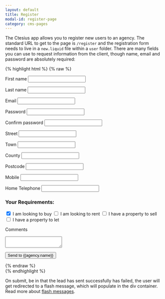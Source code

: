 ```yaml
---
layout: default
title: Register
modal-id: register-page
category: cms-pages
---
```

The Ctesius app allows you to register new users to an agency. The standard URL to get to the page is ``/register`` and the registration form needs to live in a ``new.liquid`` file within a ``user`` folder. There are many fields you can use to request information from the client, though name, email and password are absolutely required:

{% highlight html %}
{% raw %}

<form class="clearfix new" action="/user" method="post">

 <input type="hidden" value="{{agency.agency_id}}" name="client[agency_id]">                    
 <div id='form_error'></div>
                         
 <label class="text" for="client[first_name]">First name</label>
  <input id="client[first_name]" name="client[first_name]" type="text">

 <label class="text" for="client[last_name]">Last name</label>
  <input id="client[last_name]" name="client[last_name]" type="text">

 <label class="text" for="client[email]">Email</label>
  <input id="client[email]" name="client[email]" type="email">

 <label class="text" for="client[password]">Password</label>
  <input id="client[password]" name="client[password]" type="password">

 <label class="text" for="client[password_confirmation]">Confirm password</label>
  <input id="client[password_confirmation]" type="password" name='client[password_confirmation]'>

 <label class="text" for="client[street_address]">Street</label>
  <input id="client[street_address]" name="client[street_address]" type="text">

 <label class="text" for="client[town]">Town</label>
  <input id="client[town]" name="client[town]" type="text">

 <label class="text" for="client[county]">County</label>
  <input id="client[county]" name="client[county]" type="text">

 <label class="text" for="client[postcode]">Postcode</label>
  <input id="client[postcode]" name="client[postcode]" type="text">

 <label class="text" for="client[tel_mobile]">Mobile</label>
  <input id="client[tel_mobile]" name="client[tel_mobile]" type="text">

 <label class="text" for="client[tel_home]">Home Telephone</label>
  <input id="client[tel_home]" name="client[tel_home]" type="text">
                       
 <h3>Your Requirements:</h3>

 <input id="client[is_sales_applicant_at]" name="client[is_sales_applicant_at]" type="checkbox" value="1" checked="checked">
  <label class="check" for="client[is_sales_applicant_at]">I am looking to buy</label>

 <input id="client[is_lettings_applicant_at]" name="client[is_lettings_applicant_at]" type="checkbox" value="1">
  <label class="check" for="client[is_lettings_applicant_at]">I am looking to rent</label>

 <input id="client[is_vendor_at]" name="client[is_vendor_at]" type="checkbox" value="1">
  <label class="check" for="client[is_vendor_at]">I have a property to sell</label>

 <input id="client[is_landlord_at]" name="client[is_landlord_at]" type="checkbox" value="1">
  <label class="check" for="client[is_landlord_at]">I have a property to let</label>

 <label for="lead[message]" style="margin-top:20px;">Comments</label>
  <textarea id="message" name="lead[message]"></textarea>

 <button type="submit" id="contact_form_button">Send to {{agency.name}}</button>

</form>
             
{% endraw %}           
{% endhighlight %}    

On submit, be in that the lead has sent successfully has failed, the user will get redirected to a flash message, which will populate in the div container. Read more about [flash messages](/application-and-homepage/#flash-messages).
